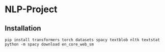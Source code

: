 # NLP-Project

## Installation

```
pip install transformers torch datasets spacy textblob nltk textstat
python -m spacy download en_core_web_sm
```